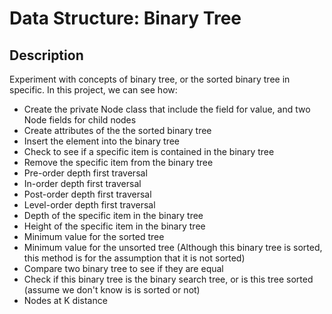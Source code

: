 # Data Structure: Binary Tree

## Description
Experiment with concepts of binary tree, or the sorted binary tree in specific. In this project, we can see how:
* Create the private Node class that include the field for value, and two Node fields for child nodes
* Create attributes of the the sorted binary tree
* Insert the element into the binary tree
* Check to see if a specific item is contained in the binary tree
* Remove the specific item from the binary tree
* Pre-order depth first traversal
* In-order depth first traversal
* Post-order depth first traversal
* Level-order depth first traversal
* Depth of the specific item in the binary tree
* Height of the specific item in the binary tree
* Minimum value for the sorted tree
* Minimum value for the unsorted tree (Although this binary tree is sorted, this method is for the assumption that it is not sorted)
* Compare two binary tree to see if they are equal
* Check if this binary tree is the binary search tree, or is this tree sorted (assume we don't know is is sorted or not)
* Nodes at K distance
